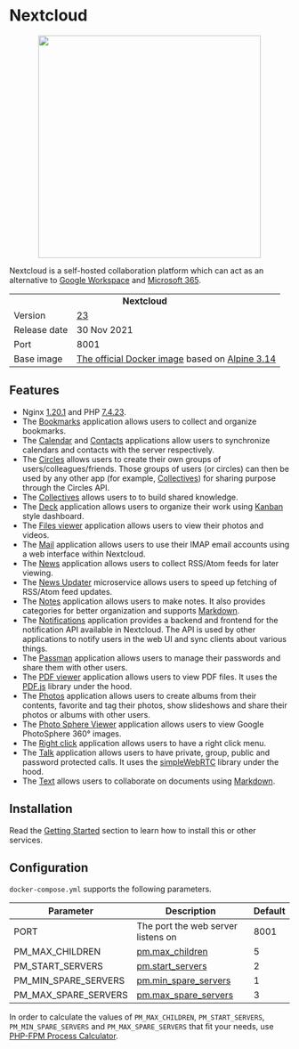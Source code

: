 # Nextcloud

<p align="center">
    <img src="logo.png" width="400">
</p>

Nextcloud is a self-hosted collaboration platform which can act as an alternative to [Google Workspace](https://workspace.google.com/) and [Microsoft 365](https://microsoft.com/en-ww/microsoft-365).

<table>
  <tr>
    <td align="center" colspan="2"><b>Nextcloud</b></td>
  </tr>
  <tr>
    <td>Version</td>
    <td><a href="https://nextcloud.com/blog/nextcloud-hub-2-brings-major-overhaul-introducing-nextcloud-office-p2p-backup-and-more/">23</a></td>
  </tr>
  <tr>
    <td>Release date</td>
    <td>30 Nov 2021</td>
  </tr>
  <tr>
    <td>Port</td>
    <td>8001</td>
  </tr>
  <tr>
    <td valign="top">Base image</td>
    <td><a href="https://hub.docker.com/_/alpine">The official Docker image</a> based on <a href="https://alpinelinux.org/posts/Alpine-3.14.0-released.html">Alpine 3.14</a></td>
  </tr>
</table>

## Features

* Nginx [1.20.1](https://nginx.org/en/CHANGES-1.20) and PHP [7.4.23](https://php.net/ChangeLog-7.php#PHP_7_4).
* The [Bookmarks](https://github.com/nextcloud/bookmarks) application allows users to collect and organize bookmarks.
* The [Calendar](https://github.com/nextcloud/calendar) and [Contacts](https://github.com/nextcloud/contacts) applications allow users to synchronize calendars and contacts with the server respectively.
* The [Circles](https://github.com/nextcloud/circles) allows users to create their own groups of users/colleagues/friends. Those groups of users (or circles) can then be used by any other app (for example, [Collectives](https://gitlab.com/collectivecloud/collectives)) for sharing purpose through the Circles API.
* The [Collectives](https://gitlab.com/collectivecloud/collectives) allows users to to build shared knowledge.
* The [Deck](https://github.com/nextcloud/deck) application allows users to organize their work using [Kanban](https://en.wikipedia.org/wiki/Kanban_(development)) style dashboard.
* The [Files viewer](https://github.com/nextcloud/viewer) application allows users to view their photos and videos.
* The [Mail](https://github.com/nextcloud/mail) application allows users to use their IMAP email accounts using a web interface within Nextcloud.
* The [News](https://github.com/nextcloud/news) application allows users to collect RSS/Atom feeds for later viewing.
* The [News Updater](https://github.com/nextcloud/news-updater) microservice allows users to speed up fetching of RSS/Atom feed updates.
* The [Notes](https://github.com/nextcloud/notes) application allows users to make notes. It also provides categories for better organization and supports [Markdown](https://en.wikipedia.org/wiki/Markdown).
* The [Notifications](https://github.com/nextcloud/notifications) application provides a backend and frontend for the notification API available in Nextcloud. The API is used by other applications to notify users in the web UI and sync clients about various things.
* The [Passman](https://github.com/nextcloud/passman) application allows users to manage their passwords and share them with other users.
* The [PDF viewer](https://github.com/nextcloud/files_pdfviewer) application allows users to view PDF files. It uses the [PDF.js](https://mozilla.github.io/pdf.js/) library under the hood.
* The [Photos](https://github.com/nextcloud/photos) application allows users to create albums from their contents, favorite and tag their photos, show slideshows and share their photos or albums with other users.
* The [Photo Sphere Viewer](https://github.com/nextcloud/files_photospheres) application allows users to view Google PhotoSphere 360° images.
* The [Right click](https://github.com/nextcloud/files_rightclick) application allows users to have a right click menu.
* The [Talk](https://github.com/nextcloud/spreed) application allows users to have private, group, public and password protected calls. It uses the [simpleWebRTC](https://simplewebrtc.com) library under the hood.
* The [Text](https://github.com/nextcloud/text) allows users to collaborate on documents using [Markdown](https://en.wikipedia.org/wiki/Markdown).

## Installation

Read the [Getting Started](https://github.com/tolstoyevsky/mmb#getting-started) section to learn how to install this or other services.

## Configuration

`docker-compose.yml` supports the following parameters.

| Parameter | Description | Default |
| --- | --- | --- |
| PORT                 | The port the web server listens on                                                                   | 8001 |
| PM_MAX_CHILDREN      | [pm.max_children](https://php.net/manual/en/install.fpm.configuration.php#pm.max-children)           | 5    |
| PM_START_SERVERS     | [pm.start_servers](https://php.net/manual/en/install.fpm.configuration.php#pm.start-servers)         | 2    |
| PM_MIN_SPARE_SERVERS | [pm.min_spare_servers](https://php.net/manual/en/install.fpm.configuration.php#pm.min-spare-servers) | 1    |
| PM_MAX_SPARE_SERVERS | [pm.max_spare_servers](https://php.net/manual/en/install.fpm.configuration.php#pm.max-spare-servers) | 3    |

In order to calculate the values of `PM_MAX_CHILDREN`, `PM_START_SERVERS`, `PM_MIN_SPARE_SERVERS` and `PM_MAX_SPARE_SERVERS` that fit your needs, use [PHP-FPM Process Calculator](https://spot13.com/pmcalculator/).
